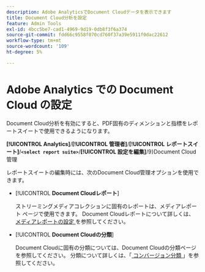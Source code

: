 ```yaml
---
description: Adobe AnalyticsでDocument Cloudデータを表示できます
title: Document Cloud分析を設定
feature: Admin Tools
exl-id: 4bcc5be7-cad1-4969-9d19-0db8f3f6a374
source-git-commit: fdd66c9558f070cd760f37a39e5911f0dac22612
workflow-type: tm+mt
source-wordcount: '109'
ht-degree: 5%

---
```


# Adobe Analytics での Document Cloud の設定

Document Cloud分析を有効にすると、PDF固有のディメンションと指標をレポートスイートで使用できるようになります。

**[!UICONTROL Analytics]**/**[!UICONTROL 管理者]**/**[!UICONTROL レポートスイート]**/**`<select report suite>`**/**[!UICONTROL 設定を編集]**/9&rbrace;Document Cloud管理 **&#x200B;**

レポートスイートの編集時には、次のDocument Cloud管理オプションを使用できます。

* [!UICONTROL **Document Cloudレポート**]

  ストリーミングメディアコレクションに固有のレポートは、メディアレポート ページで使用できます。 Document Cloudレポートについて詳しくは、[ メディアレポートの設定 ](/help/admin/admin/c-manage-report-suites/c-edit-report-suites/document-cloud-config.md) を参照してください。

* [!UICONTROL **Document Cloudの分類**]

  Document Cloudに固有の分類については、Document Cloudの分類ページを参照してください。 分類について詳しくは、「[ コンバージョン分類 ](/help/admin/admin/c-manage-report-suites/c-edit-report-suites/conversion-var-admin/conversion-classifications.md)」を参照してください。
